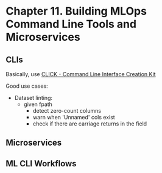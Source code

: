 # Chapter 11. Building MLOps Command Line Tools and Microservices

## CLIs

Basically, use [CLICK - Command Line Interface Creation Kit](https://click.palletsprojects.com/en/8.1.x/)

Good use cases:

- Dataset linting:
  - given fpath
    - detect zero-count columns
    - warn when 'Unnamed' cols exist
    - check if there are carriage returns in the field

## Microservices

## ML CLI Workflows
